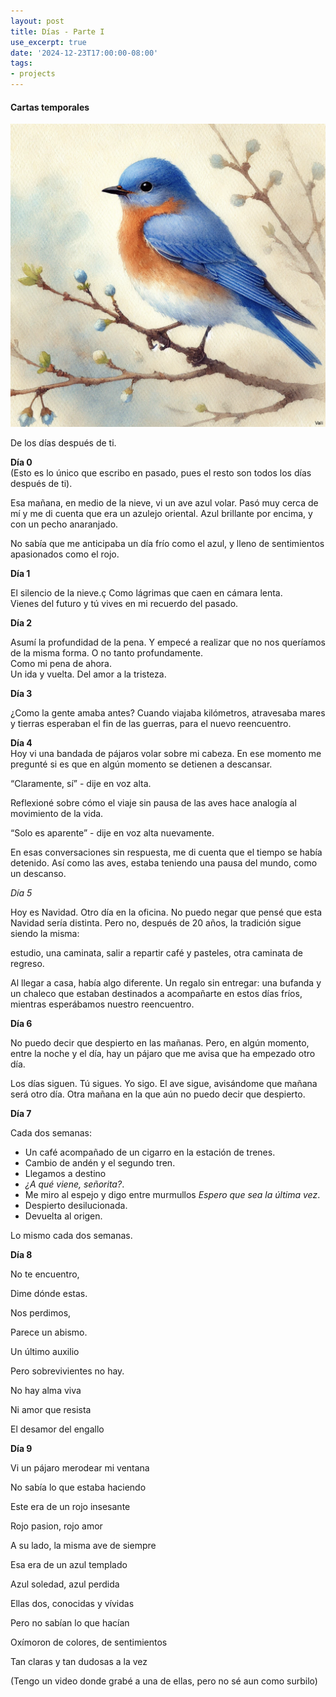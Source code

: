 ```yaml
---
layout: post
title: Días - Parte I
use_excerpt: true
date: '2024-12-23T17:00:00-08:00'
tags:
- projects
---
```

<h4>Cartas temporales</h4>
<img src="post_files/pajaro.png" alt="Pajaro"/><br/>
<p>De los días después de ti.</p>

<!--more-->

<p><strong>Día 0</strong><br>
(Esto es lo único que escribo en pasado, pues el resto son todos los días después de ti).<br>

Esa mañana, en medio de la nieve, vi un ave azul volar. Pasó muy cerca de mí y me di cuenta que era un azulejo oriental. Azul brillante por encima, y con un pecho anaranjado.</p>


<p>No sabía que me anticipaba un día frío como el azul, y lleno de sentimientos apasionados como el rojo.</p>

<p><strong>Día 1</strong><br>

El silencio de la nieve.ç
Como lágrimas que caen en cámara lenta.<br>
Vienes del futuro y tú vives en mi recuerdo del pasado.</p>

<p><strong>Día 2</strong><br>

Asumí la profundidad de la pena. 
Y empecé a realizar que no nos queríamos de la misma forma. 
O no tanto profundamente.<br>
Como mi pena de ahora.<br>
Un ida y vuelta. 
Del amor a la tristeza.</p>

<p><strong>Día 3</strong><br>

¿Como la gente amaba antes?
Cuando viajaba kilómetros,
atravesaba mares y tierras
esperaban el fin de las guerras,
para el nuevo reencuentro.</p>

<p><strong>Día 4</strong><br>
Hoy vi una bandada de pájaros volar sobre mi cabeza. En ese momento me pregunté si es que en algún momento se detienen a descansar.</p>

<p>“Claramente, sí” - dije en voz alta.</p>

<p>Reflexioné sobre cómo el viaje sin pausa de las aves hace analogía al movimiento de la vida.</p>

<p>“Solo es aparente” - dije en voz alta nuevamente.</p>

<p>En esas conversaciones sin respuesta, me di cuenta que el tiempo se había detenido. Así como las aves, estaba teniendo una pausa del mundo, como un descanso.</p>

*Día 5*

Hoy es Navidad. Otro día en la oficina. No puedo negar que pensé que esta Navidad sería distinta. Pero no, después de 20 años, la tradición sigue siendo la misma:

estudio, una caminata, salir a repartir café y pasteles, otra caminata de regreso.

Al llegar a casa, había algo diferente. Un regalo sin entregar: una bufanda y un chaleco que estaban destinados a acompañarte en estos días fríos, mientras esperábamos nuestro reencuentro.

**Día 6**

No puedo decir que despierto en las mañanas. Pero, en algún momento, entre la noche y el día, hay un pájaro que me avisa que ha empezado otro día.

Los días siguen. Tú sigues. Yo sigo. El ave sigue, avisándome que mañana será otro día. Otra mañana en la que aún no puedo decir que despierto.

**Día 7**

Cada dos semanas:

- Un café acompañado de un cigarro en la estación de trenes. 
- Cambio de andén y el segundo tren.
- Llegamos a destino
- *¿A qué viene, señorita?*.
- Me miro al espejo y digo entre murmullos *Espero que sea la última vez*.
- Despierto desilucionada. 
- Devuelta al origen.

Lo mismo cada dos semanas.


**Día 8**

No te encuentro,

Dime dónde estas.


Nos perdimos,

Parece un abismo.


Un último auxilio

Pero sobrevivientes no hay.


No hay alma viva

Ni amor que resista

El desamor del engallo


**Día 9**

Vi un pájaro merodear mi ventana

No sabía lo que estaba haciendo

Este era de un rojo insesante 

Rojo pasion, rojo amor


A su lado, la misma ave de siempre

Esa era de un azul templado

Azul soledad, azul perdida


Ellas dos, conocidas y vívidas

Pero no sabían lo que hacían

Oxímoron de colores, de sentimientos

Tan claras y tan dudosas a la vez

(Tengo un video donde grabé a una de ellas, pero no sé aun como surbilo)
